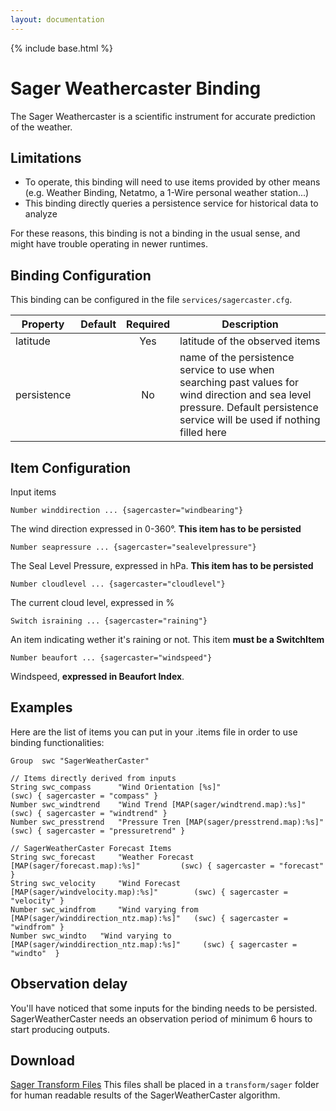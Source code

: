 ```yaml
---
layout: documentation
---
```


{% include base.html %}

# Sager Weathercaster Binding

The Sager Weathercaster is a scientific instrument for accurate prediction of the weather.

## Limitations

* To operate, this binding will need to use items provided by other means (e.g. Weather Binding, Netatmo, a 1-Wire personal weather station...)
* This binding directly queries a persistence service for historical data to analyze

For these reasons, this binding is not a binding in the usual sense, and might have trouble operating in newer runtimes.

## Binding Configuration

This binding can be configured in the file `services/sagercaster.cfg`.

| Property | Default | Required | Description |
|----------|---------|:--------:|-------------|
| latitude |         |    Yes   | latitude of the observed items |
| persistence |      |    No    | name of the persistence service to use when searching past values for wind direction and sea level pressure. Default persistence service will be used if nothing filled here |

## Item Configuration

Input items

```
Number winddirection ... {sagercaster="windbearing"}
```

The wind direction expressed in 0-360°. **This item has to be persisted** 

```
Number seapressure ... {sagercaster="sealevelpressure"}
```

The Seal Level Pressure, expressed in hPa. **This item has to be persisted**

```
Number cloudlevel ... {sagercaster="cloudlevel"}
```

The current cloud level, expressed in %

```
Switch israining ... {sagercaster="raining"}
```

An item indicating wether it's raining or not. This item **must be a SwitchItem** 

```
Number beaufort ... {sagercaster="windspeed"}
```

Windspeed, **expressed in Beaufort Index**.

## Examples

Here are the list of items you can put in your .items file in order to use binding functionalities:

```
Group  swc "SagerWeatherCaster"

// Items directly derived from inputs
String swc_compass 		"Wind Orientation [%s]" 								(swc) { sagercaster = "compass" }
Number swc_windtrend 	"Wind Trend [MAP(sager/windtrend.map):%s]" 				(swc) { sagercaster = "windtrend" }
Number swc_presstrend 	"Pressure Tren [MAP(sager/presstrend.map):%s]" 			(swc) { sagercaster = "pressuretrend" }

// SagerWeatherCaster Forecast Items
String swc_forecast 	"Weather Forecast [MAP(sager/forecast.map):%s]" 		(swc) { sagercaster = "forecast" }
String swc_velocity 	"Wind Forecast [MAP(sager/windvelocity.map):%s]" 		(swc) { sagercaster = "velocity" }
Number swc_windfrom 	"Wind varying from [MAP(sager/winddirection_ntz.map):%s]" 	(swc) { sagercaster = "windfrom" }
Number swc_windto 	"Wind varying to [MAP(sager/winddirection_ntz.map):%s]" 	(swc) { sagercaster = "windto" 	}
```

## Observation delay

You'll have noticed that some inputs for the binding needs to be persisted. SagerWeatherCaster needs an observation period of minimum 6 hours to start producing outputs.

## Download

[Sager Transform Files](https://www.dropbox.com/s/6n16x15t3fisbmq/sager.zip?dl=0) This files shall be placed in a `transform/sager` folder for human readable results of the SagerWeatherCaster algorithm.

